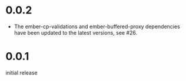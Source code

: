 # 0.0.2

* The ember-cp-validations and ember-buffered-proxy dependencies have been
  updated to the latest versions, see #26.


# 0.0.1

initial release
